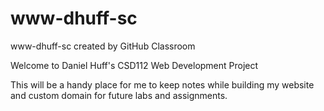 # www-dhuff-sc
www-dhuff-sc created by GitHub Classroom

Welcome to Daniel Huff's CSD112 Web Development Project

This will be a handy place for me to keep notes while building my website and custom domain for future labs and assignments.

